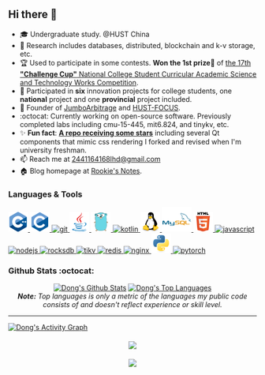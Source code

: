 ## Hi there 👋
<!---
<img src="https://github-readme-stats.vercel.app/api?username=SleepyLGod&show_icons=true&theme=vue&count_private=true" alt="logo" height="165" align="right" style="margin: 10px; margin-bottom: 20px;" />
--->
- 🎓 Undergraduate study. @HUST China
- 🔭 Research includes databases, distributed, blockchain and k-v storage, etc.
- 🏆 Used to participate in some contests. **Won the 1st prize🥇** of [the 17th **"Challenge Cup"** National College Student Curricular Academic Science and Technology Works Competition](http://mse.hust.edu.cn/info/1180/11133.htm). 
- 🚀 Participated in **six** innovation projects for college students, one **national** project and one **provincial** project included.
- 👑 Founder of [JumboArbitrage](https://github.com/JumboArbitrage) and [HUST-FOCUS](https://github.com/HUST-FOCUS).
- :octocat:  Currently working on open-source software. Previously completed labs including cmu-15-445, mit6.824, and tinykv, etc.
- ✨ **Fun fact**: [**A repo receiving some stars**](https://github.com/SleepyLGod/qwidget-demo) including several Qt components that mimic css rendering I forked and revised when I'm university freshman.
- 📫 Reach me at 2441164168lhd@gmail.com
- 🏠 Blog homepage at [Rookie's Notes](https://dong-8.gitbook.io/rookies-notes/).

### Languages & Tools

<p align="left"> <a href="https://www.w3schools.com/cpp/" target="_blank"> <img src="https://raw.githubusercontent.com/devicons/devicon/master/icons/cplusplus/cplusplus-original.svg" alt="cplusplus" width="40" height="40"/> </a> <a href="https://www.cprogramming.com/" target="_blank"> <img src="https://raw.githubusercontent.com/devicons/devicon/master/icons/c/c-original.svg" alt="c" width="40" height="40"/> </a> <a href="https://git-scm.com/" target="_blank"> <img src="https://www.vectorlogo.zone/logos/git-scm/git-scm-icon.svg" alt="git" width="40" height="40"/> </a> <a href="https://www.java.com" target="_blank"> <img src="https://raw.githubusercontent.com/devicons/devicon/master/icons/java/java-original.svg" alt="java" width="40" height="40"/> </a> <a href="https://golang.org" target="_blank"> <img src="https://raw.githubusercontent.com/devicons/devicon/master/icons/go/go-original.svg" alt="go" width="40" height="40"/> </a> <a href="https://kotlinlang.org" target="_blank"> <img src="https://www.vectorlogo.zone/logos/kotlinlang/kotlinlang-icon.svg" alt="kotlin" width="40" height="40"/> </a> <a href="https://www.linux.org/" target="_blank"> <img src="https://raw.githubusercontent.com/devicons/devicon/master/icons/linux/linux-original.svg" alt="linux" width="40" height="40"/> </a> <a href="https://www.mysql.com/" target="_blank"> <img src="https://raw.githubusercontent.com/devicons/devicon/master/icons/mysql/mysql-original-wordmark.svg" alt="mysql" width="60" height="50"/> <a href="https://www.w3.org/html/" target="_blank"> <img src="https://raw.githubusercontent.com/devicons/devicon/master/icons/html5/html5-original-wordmark.svg" alt="html5" width="40" height="40"/> </a> <a href="https://developer.mozilla.org/en-US/docs/Web/JavaScript" target="_blank"> <img src="https://www.vectorlogo.zone/logos/javascript/javascript-icon.svg" alt="javascript" width="40"  height="40"/> </a> <a href="http://nodejs.cn/" target="_blank"> <img src="https://www.vectorlogo.zone/logos/nodejs/nodejs-icon.svg" alt="nodejs" width="40"  height="40"/> </a> <a href="https://rocksdb.org/" target="_blank"> <img src="https://www.vectorlogo.zone/logos/rocksdb/rocksdb-icon.svg" alt="rocksdb" width="40"  height="40"/> </a> <a href="https://tikv.org/" target="_blank"> <img src="https://www.vectorlogo.zone/logos/tikv/tikv-icon.svg" alt="tikv" width="40"  height="40"/> </a> <a href="https://redis.io/" target="_blank"> <img src="https://www.vectorlogo.zone/logos/redis/redis-icon.svg" alt="redis" width="40"  height="40"/> </a> <a href="https://nginx.org/en/docs/" target="_blank"> <img src="https://www.vectorlogo.zone/logos/nginx/nginx-ar21.svg" alt="nginx" width="80"  height="40"/> </a> <a href="https://www.python.org" target="_blank"> <img src="https://raw.githubusercontent.com/devicons/devicon/master/icons/python/python-original.svg" alt="python" width="40" height="40"/> </a> <a href="https://pytorch.org/" target="_blank"> <img src="https://www.vectorlogo.zone/logos/pytorch/pytorch-icon.svg" alt="pytorch" width="40" height="40"/> </a>
</p>

### Github Stats :octocat:

<diV>

  <div align="center">
    <a href="#"><img alt="Dong's Github Stats" src="https://github-readme-stats.vercel.app/api?username=SleepyLGod&show_icons=true&include_all_commits=true&count_private=true&theme=react&hide_border=true&bg_color=0D1117&title_color=5ce1e6&icon_color=5ce1e6" height="200"/></a>
    <a href="#"><img alt="Dong's Top Languages" src="https://github-readme-stats.vercel.app/api/top-langs/?username=SleepyLGod&hide=html,tex&langs_count=10&layout=compact&theme=react&hide_border=true&bg_color=0D1117&title_color=5ce1e6&icon_color=5ce1e6" height="200"/></a>
   <!---
   <p align="center"> <img src="https://komarev.com/ghpvc/?username=SleepyLGod&label=Profile%20views&color=0e75b6&style=flat" alt="SleepyLGod" /> </p>
   --->
    <br/>
    <i><b>Note:</b> Top languages is only a metric of the languages my public code consists of and doesn't reflect experience or skill level.</i>
  </div>

  <hr/>

  <div>
    <a href="#"><img alt="Dong's Activity Graph" src="https://activity-graph.herokuapp.com/graph?username=SleepyLGod&custom_title=dong's%20Contribution%20Graph&bg_color=0D1117&color=5ce1e6&line=FFFFFF&point=5ce1e6&hide_border=true" /></a>
  <div> 
</div>

#### 

<div align="center">
  <img src="https://github-profile-trophy.vercel.app/?username=SleepyLGod&column=8&theme=onedark" />
</div>
<br/>

  <diV>
  
<div align="center">
<img src="https://raw.githubusercontent.com/halfrost/halfrost/master/icons/header_.png">
</div>











<!---
------------------------------------------- dustbin -------------------------------------------------------
--->

<!---
<details>

<summary> :octocat: My GitHub Stats 👇</summary>

<img src="https://raw.githubusercontent.com/SleepyLGod/github-profile-summary-cards/master/profile-summary-card-output/nord_bright/0-profile-details.svg" alt="logo" height="193" align="left" style="margin: 10px; margin-bottom: 20px;" />

<img src="https://raw.githubusercontent.com/SleepyLGod/github-profile-summary-cards/master/profile-summary-card-output/nord_bright/1-repos-per-language.svg" alt="logo" height="190" align="left" style="margin: 10px; margin-bottom: 20px;" />

<img src="https://raw.githubusercontent.com/SleepyLGod/github-profile-summary-cards/master/profile-summary-card-output/nord_bright/4-productive-time.svg" alt="logo" height="190" align="middle" style="margin: 10px; margin-bottom: 20px;" />

</details>
--->

<!---
[![Top Langs](https://github-readme-stats.vercel.app/api/top-langs/?username=SleepyLGod&layout=compact&hide=html,tex)](https://github.com/anuraghazra/github-readme-stats)
--->
<!---
[![](https://raw.githubusercontent.com/SleepyLGod/github-profile-summary-cards/master/profile-summary-card-output/nord_bright/1-repos-per-language.svg)](https://github.com/vn7n24fzkq/github-profile-summary-cards)[![](https://raw.githubusercontent.com/SleepyLGod/github-profile-summary-cards/master/profile-summary-card-output/nord_bright/4-productive-time.svg)](https://github.com/vn7n24fzkq/github-profile-summary-cards)

[![](https://raw.githubusercontent.com/SleepyLGod/github-profile-summary-cards/master/profile-summary-card-output/nord_bright/2-most-commit-language.svg)](https://github.com/vn7n24fzkq/github-profile-summary-cards)
[![](https://raw.githubusercontent.com/SleepyLGod/github-profile-summary-cards/master/profile-summary-card-output/nord_bright/3-stats.svg)](https://github.com/vn7n24fzkq/github-profile-summary-cards)
--->
